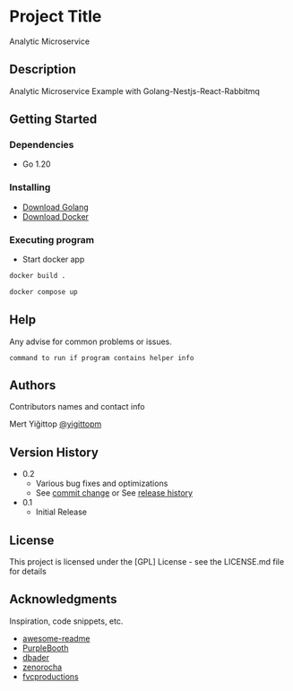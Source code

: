 # Project Title

Analytic Microservice 

## Description

Analytic Microservice Example with Golang-Nestjs-React-Rabbitmq

## Getting Started

### Dependencies

* Go 1.20

### Installing

* [Download Golang](https://go.dev/dl/)
* [Download Docker](https://www.docker.com/)


### Executing program

* Start docker app

```sh
docker build .
```

```sh
docker compose up
```

## Help

Any advise for common problems or issues.
```
command to run if program contains helper info
```

## Authors

Contributors names and contact info

Mert Yiğittop
[@yigittopm](https://github.com/yigittopm)

## Version History

* 0.2
    * Various bug fixes and optimizations
    * See [commit change]() or See [release history]()
* 0.1
    * Initial Release

## License

This project is licensed under the [GPL] License - see the LICENSE.md file for details

## Acknowledgments

Inspiration, code snippets, etc.
* [awesome-readme](https://github.com/matiassingers/awesome-readme)
* [PurpleBooth](https://gist.github.com/PurpleBooth/109311bb0361f32d87a2)
* [dbader](https://github.com/dbader/readme-template)
* [zenorocha](https://gist.github.com/zenorocha/4526327)
* [fvcproductions](https://gist.github.com/fvcproductions/1bfc2d4aecb01a834b46)
